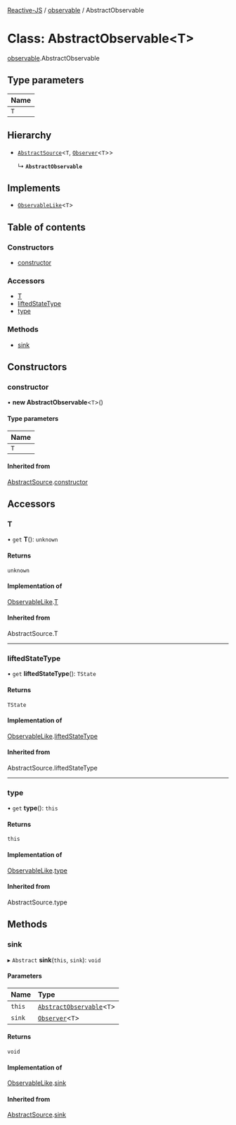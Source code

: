 [Reactive-JS](../README.md) / [observable](../modules/observable.md) / AbstractObservable

# Class: AbstractObservable<T\>

[observable](../modules/observable.md).AbstractObservable

## Type parameters

| Name |
| :------ |
| `T` |

## Hierarchy

- [`AbstractSource`](source.AbstractSource.md)<`T`, [`Observer`](observable.Observer.md)<`T`\>\>

  ↳ **`AbstractObservable`**

## Implements

- [`ObservableLike`](../interfaces/observable.ObservableLike.md)<`T`\>

## Table of contents

### Constructors

- [constructor](observable.AbstractObservable.md#constructor)

### Accessors

- [T](observable.AbstractObservable.md#t)
- [liftedStateType](observable.AbstractObservable.md#liftedstatetype)
- [type](observable.AbstractObservable.md#type)

### Methods

- [sink](observable.AbstractObservable.md#sink)

## Constructors

### constructor

• **new AbstractObservable**<`T`\>()

#### Type parameters

| Name |
| :------ |
| `T` |

#### Inherited from

[AbstractSource](source.AbstractSource.md).[constructor](source.AbstractSource.md#constructor)

## Accessors

### T

• `get` **T**(): `unknown`

#### Returns

`unknown`

#### Implementation of

[ObservableLike](../interfaces/observable.ObservableLike.md).[T](../interfaces/observable.ObservableLike.md#t)

#### Inherited from

AbstractSource.T

___

### liftedStateType

• `get` **liftedStateType**(): `TState`

#### Returns

`TState`

#### Implementation of

[ObservableLike](../interfaces/observable.ObservableLike.md).[liftedStateType](../interfaces/observable.ObservableLike.md#liftedstatetype)

#### Inherited from

AbstractSource.liftedStateType

___

### type

• `get` **type**(): `this`

#### Returns

`this`

#### Implementation of

[ObservableLike](../interfaces/observable.ObservableLike.md).[type](../interfaces/observable.ObservableLike.md#type)

#### Inherited from

AbstractSource.type

## Methods

### sink

▸ `Abstract` **sink**(`this`, `sink`): `void`

#### Parameters

| Name | Type |
| :------ | :------ |
| `this` | [`AbstractObservable`](observable.AbstractObservable.md)<`T`\> |
| `sink` | [`Observer`](observable.Observer.md)<`T`\> |

#### Returns

`void`

#### Implementation of

[ObservableLike](../interfaces/observable.ObservableLike.md).[sink](../interfaces/observable.ObservableLike.md#sink)

#### Inherited from

[AbstractSource](source.AbstractSource.md).[sink](source.AbstractSource.md#sink)
